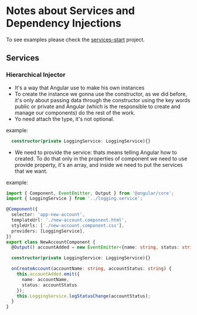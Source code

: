 # Notes about Services and Dependency Injections

To see examples please check the [services-start](../services-start/README.md) project.

## Services

### Hierarchical Injector

- It's a way that Angular use to make his own instances
- To create the instance we gonna use the constructor, as we did before, it's only about passing data through the constructor using the key words public or private and Angular (which is the responsible to create and manage our components) do the rest of the work.
- Yo need attach the type, it's not optional.

example:

```ts
  constructor(private LoggingService: LoggingService){}
```

- We need to provide the service: thats means telling Angular how to created. To do that only in the properties of component we need to use provide property, it's an array, and inside we need to put the services that we want.

example: 
```ts
import { Component, EventEmitter, Output } from '@angular/core';
import { LoggingService } from '../logging.service';

@Component({
  selector: 'app-new-account',
  templateUrl: './new-account.component.html',
  styleUrls: ['./new-account.component.css'],
  providers: [LoggingService],
})
export class NewAccountComponent {
  @Output() accountAdded = new EventEmitter<{name: string, status: string}>();

  constructor(private LoggingService: LoggingService){}

  onCreateAccount(accountName: string, accountStatus: string) {
    this.accountAdded.emit({
      name: accountName,
      status: accountStatus
    });
    this.LoggingService.logStatusChange(accountStatus);
  }
}

```
